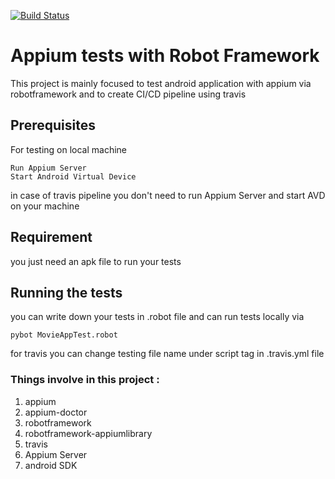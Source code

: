 
[![Build Status](https://travis-ci.org/mianusmankhalid/AppiumTestsWithRobotFramework.svg?branch=master)](https://travis-ci.org/mianusmankhalid/AppiumTestsWithRobotFramework)

# Appium tests with Robot Framework

This project is mainly focused to test android application with appium via robotframework and to create CI/CD pipeline using travis

## Prerequisites

For testing on local machine

```
Run Appium Server
Start Android Virtual Device
```

in case of travis pipeline you don't need to run Appium Server and start AVD on your machine

## Requirement

you just need an apk file to run your tests

## Running the tests

you can write down your tests in .robot file and can run tests locally via

```
pybot MovieAppTest.robot
```

for travis you can change testing file name under script tag in .travis.yml file

### Things involve in this project :

1. appium
2. appium-doctor
3. robotframework
4. robotframework-appiumlibrary
5. travis
6. Appium Server
7. android SDK

